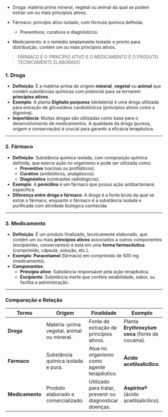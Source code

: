 
- Droga: matéria prima mineral, vegetal ou animal da qual se podem extrair um ou mais princípios ativos. 

- Fármaco: princípio ativo isolado, com fórmula química definida. 
	- Preventivos, curativos e diagnósticos. 

- Medicamento: é o remédio amplamente testado e pronto para distribuição, contém um ou mais princípios ativos. 

>FÁRMACO É O PRINCÍPIO ATIVO E O MEDICAMENTO É O PRODUTO TECNICAMENTE ELABORADO
### **1. Droga**

- **Definição**: É a matéria-prima de origem **mineral**, **vegetal** ou **animal** que contém substâncias químicas com potencial para se tornarem **princípios ativos**.
- **Exemplo**: A planta **Digitalis purpurea** (dedaleira) é uma droga utilizada para extração de glicosídeos cardiotônicos (princípios ativos como a digoxina).
- **Importância**: Muitas drogas são utilizadas como base para o desenvolvimento de medicamentos. A qualidade da droga (pureza, origem e conservação) é crucial para garantir a eficácia terapêutica.

---

### **2. Fármaco**

- **Definição**: Substância química isolada, com composição química definida, que exerce ação no organismo e pode ser utilizada como:
    - **Preventivo** (vacinas ou profiláticos).
    - **Curativo** (antibióticos, analgésicos).
    - **Diagnóstico** (contrastes radiológicos).
- **Exemplo**: A **penicilina** é um fármaco que possui ação antibacteriana específica.
- **Diferença entre droga e fármaco**: A droga é a fonte bruta da qual se extrai o fármaco, enquanto o fármaco é a substância isolada e purificada com atividade biológica conhecida.

---

### **3. Medicamento**

- **Definição**: É um produto finalizado, tecnicamente elaborado, que contém um ou mais **princípios ativos** associados a outros componentes (excipientes, conservantes) e está em uma **forma farmacêutica** (comprimido, cápsula, solução, etc.).
- **Exemplo**: **Paracetamol** (fármaco) em comprimido de 500 mg (medicamento).
- **Componentes**:
    - **Princípio ativo**: Substância responsável pela ação terapêutica.
    - **Excipiente**: Substância inerte que confere estabilidade, sabor, ou facilita a administração.

---

### **Comparação e Relação**

|**Termo**|**Origem**|**Finalidade**|**Exemplo**|
|---|---|---|---|
|**Droga**|Matéria-prima vegetal, animal ou mineral.|Fonte de extração de princípios ativos.|Planta **Erythroxylum coca** (fonte de cocaína).|
|**Fármaco**|Substância química isolada e pura.|Atua no organismo como agente terapêutico.|**Ácido acetilsalicílico**.|
|**Medicamento**|Produto elaborado e comercializado.|Utilizado para tratar, prevenir ou diagnosticar doenças.|**Aspirina®** (ácido acetilsalicílico).|
